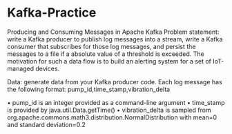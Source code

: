 # Kafka-Practice
Producing and Consuming Messages in Apache Kafka
Problem statement: write a Kafka producer to publish log messages into a stream, write a Kafka consumer that subscribes for those log messages, and persist the messages to a file if a absolute value of a threshold is exceeded.  The motivation for such a data flow is to build an alerting system for a set of IoT-managed devices.

Data: generate data from your Kafka producer code. Each log message has the following format:
pump_id,time_stamp,vibration_delta

•	pump_id is an integer provided as a command-line argument
•	time_stamp is provided by java.util.Data.getTime()
•	vibration_delta is sampled from org.apache.commons.math3.distribution.NormalDistribution with mean=0 and standard deviation=0.2
